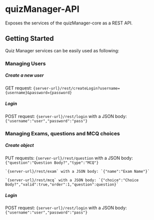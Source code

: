# quizManager-API

Exposes the services of the quizManager-core as a REST API.

## Getting Started

Quiz Manager services can be easily used as following:

### Managing Users

##### Create a new user

GET request: `{server-url}/rest/createLogin?username={username}&password={password}`

##### Login

POST request: `{server-url}/rest/login` with a JSON body: `{"username":"user","password":"pass"}`


### Managing Exams, questions and MCQ choices

##### Create object

PUT requests:
	`{server-url}/rest/question` with a JSON body: `{"question":"Question Body?","type":"MCQ"}`
	
	`{server-url}/rest/exam` with a JSON body: `{"name":"Exam Name"}`
	
	`{server-url}/rest/mcq` with a JSON body: `{"choice":"Choice Body?","valid":true,"order":1,"question":question}`

##### Login

POST request: `{server-url}/rest/login` with a JSON body: `{"username":"user","password":"pass"}`

